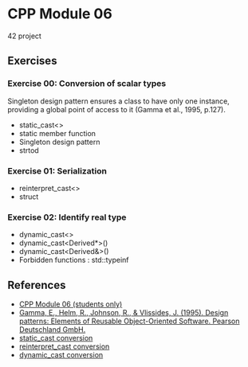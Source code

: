 # CPP Module 06
42 project

## Exercises
### Exercise 00: Conversion of scalar types
Singleton design pattern ensures a class to have only one instance, providing a global point of access to it (Gamma et al., 1995, p.127).

- static_cast<>
- static member function
- Singleton design pattern
- strtod

### Exercise 01: Serialization

- reinterpret_cast<>
- struct

### Exercise 02: Identify real type

- dynamic_cast<>
- dynamic_cast<Derived*>()
- dynamic_cast<Derived&>()
- Forbidden functions : std::typeinf

## References
- [CPP Module 06 (students only)](https://projects.intra.42.fr/projects/cpp-module-06)
- [Gamma, E., Helm, R., Johnson, R., & Vlissides, J. (1995). Design patterns: Elements of Reusable Object-Oriented Software. Pearson Deutschland GmbH.](https://www.oreilly.com/library/view/design-patterns-elements/0201633612/)
- [static_cast conversion](https://en.cppreference.com/w/cpp/language/static_cast)
- [reinterpret_cast conversion](https://en.cppreference.com/w/cpp/language/reinterpret_cast)
- [dynamic_cast conversion](https://en.cppreference.com/w/cpp/language/dynamic_cast)
